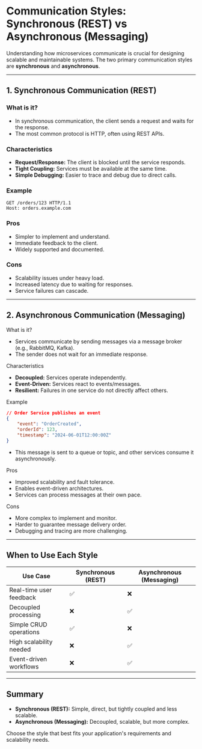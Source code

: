 # Communication Styles: Synchronous (REST) vs Asynchronous (Messaging)

Understanding how microservices communicate is crucial for designing scalable and maintainable systems. The two primary communication styles are **synchronous** and **asynchronous**.

---

## 1. Synchronous Communication (REST)

### What is it?

- In synchronous communication, the client sends a request and waits for the response.
- The most common protocol is HTTP, often using REST APIs.

### Characteristics

- **Request/Response:** The client is blocked until the service responds.
- **Tight Coupling:** Services must be available at the same time.
- **Simple Debugging:** Easier to trace and debug due to direct calls.

### Example

```http
GET /orders/123 HTTP/1.1
Host: orders.example.com
```

### Pros

- Simpler to implement and understand.
- Immediate feedback to the client.
- Widely supported and documented.

### Cons

- Scalability issues under heavy load.
- Increased latency due to waiting for responses.
- Service failures can cascade.

---

## 2. Asynchronous Communication (Messaging)

What is it?

- Services communicate by sending messages via a message broker (e.g., RabbitMQ, Kafka).
- The sender does not wait for an immediate response.

Characteristics

- **Decoupled:** Services operate independently.
- **Event-Driven:** Services react to events/messages.
- **Resilient:** Failures in one service do not directly affect others.

Example

```json
// Order Service publishes an event
{
    "event": "OrderCreated",
    "orderId": 123,
    "timestamp": "2024-06-01T12:00:00Z"
}
```

- This message is sent to a queue or topic, and other services consume it asynchronously.

Pros

- Improved scalability and fault tolerance.
- Enables event-driven architectures.
- Services can process messages at their own pace.

Cons

- More complex to implement and monitor.
- Harder to guarantee message delivery order.
- Debugging and tracing are more challenging.

---

## When to Use Each Style

| Use Case                | Synchronous (REST) | Asynchronous (Messaging) |
|-------------------------|--------------------|--------------------------|
| Real-time user feedback | ✅                 | ❌                       |
| Decoupled processing    | ❌                 | ✅                       |
| Simple CRUD operations  | ✅                 | ❌                       |
| High scalability needed | ❌                 | ✅                       |
| Event-driven workflows  | ❌                 | ✅                       |

---

## Summary

- **Synchronous (REST):** Simple, direct, but tightly coupled and less scalable.
- **Asynchronous (Messaging):** Decoupled, scalable, but more complex.

Choose the style that best fits your application's requirements and scalability needs.
